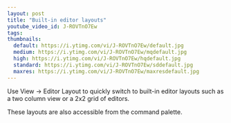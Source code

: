 ```yaml
---
layout: post
title: "Built-in editor layouts"
youtube_video_id: J-ROVTnO7Ew
tags:
thumbnails:
  default: https://i.ytimg.com/vi/J-ROVTnO7Ew/default.jpg
  medium: https://i.ytimg.com/vi/J-ROVTnO7Ew/mqdefault.jpg
  high: https://i.ytimg.com/vi/J-ROVTnO7Ew/hqdefault.jpg
  standard: https://i.ytimg.com/vi/J-ROVTnO7Ew/sddefault.jpg
  maxres: https://i.ytimg.com/vi/J-ROVTnO7Ew/maxresdefault.jpg
---
```


Use View → Editor Layout to quickly switch to built-in editor layouts such as a two column view or a 2x2 grid of editors.

These layouts are also accessible from the command palette.
